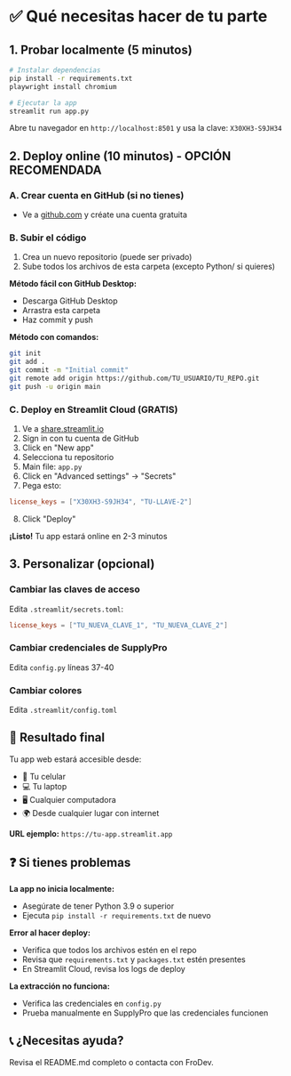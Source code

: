 # ✅ Qué necesitas hacer de tu parte

## 1. Probar localmente (5 minutos)

```bash
# Instalar dependencias
pip install -r requirements.txt
playwright install chromium

# Ejecutar la app
streamlit run app.py
```

Abre tu navegador en `http://localhost:8501` y usa la clave: `X30XH3-S9JH34`

## 2. Deploy online (10 minutos) - OPCIÓN RECOMENDADA

### A. Crear cuenta en GitHub (si no tienes)
- Ve a [github.com](https://github.com) y créate una cuenta gratuita

### B. Subir el código
1. Crea un nuevo repositorio (puede ser privado)
2. Sube todos los archivos de esta carpeta (excepto Python/ si quieres)

**Método fácil con GitHub Desktop:**
- Descarga GitHub Desktop
- Arrastra esta carpeta
- Haz commit y push

**Método con comandos:**
```bash
git init
git add .
git commit -m "Initial commit"
git remote add origin https://github.com/TU_USUARIO/TU_REPO.git
git push -u origin main
```

### C. Deploy en Streamlit Cloud (GRATIS)

1. Ve a [share.streamlit.io](https://share.streamlit.io)
2. Sign in con tu cuenta de GitHub
3. Click en "New app"
4. Selecciona tu repositorio
5. Main file: `app.py`
6. Click en "Advanced settings" → "Secrets"
7. Pega esto:
```toml
license_keys = ["X30XH3-S9JH34", "TU-LLAVE-2"]
```
8. Click "Deploy"

**¡Listo!** Tu app estará online en 2-3 minutos

## 3. Personalizar (opcional)

### Cambiar las claves de acceso
Edita `.streamlit/secrets.toml`:
```toml
license_keys = ["TU_NUEVA_CLAVE_1", "TU_NUEVA_CLAVE_2"]
```

### Cambiar credenciales de SupplyPro
Edita `config.py` líneas 37-40

### Cambiar colores
Edita `.streamlit/config.toml`

## 🎉 Resultado final

Tu app web estará accesible desde:
- 📱 Tu celular
- 💻 Tu laptop
- 🖥️ Cualquier computadora
- 🌍 Desde cualquier lugar con internet

**URL ejemplo:** `https://tu-app.streamlit.app`

## ❓ Si tienes problemas

**La app no inicia localmente:**
- Asegúrate de tener Python 3.9 o superior
- Ejecuta `pip install -r requirements.txt` de nuevo

**Error al hacer deploy:**
- Verifica que todos los archivos estén en el repo
- Revisa que `requirements.txt` y `packages.txt` estén presentes
- En Streamlit Cloud, revisa los logs de deploy

**La extracción no funciona:**
- Verifica las credenciales en `config.py`
- Prueba manualmente en SupplyPro que las credenciales funcionen

## 📞 ¿Necesitas ayuda?

Revisa el README.md completo o contacta con FroDev.
